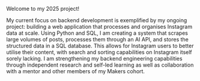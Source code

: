 Welcome to my 2025 project!

My current focus on backend development is exemplified by my ongoing project: building a web application that processes and organises Instagram data at scale. Using Python and SQL, I am creating a system that scrapes large volumes of posts, processes them through an AI API, and stores the structured data in a SQL database. This allows for Instagram users to better utilise their content, with search and sorting capabilities on Instagram itself sorely lacking. I am strengthening my backend engineering capabilities through independent research and self-led learning as well as collaboration with a mentor and other members of my Makers cohort.


